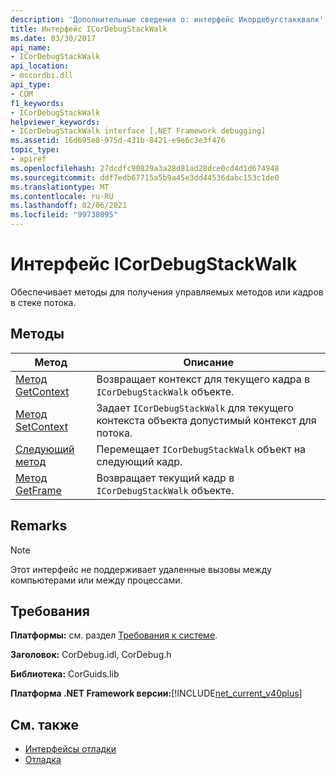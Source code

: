 ```yaml
---
description: 'Дополнительные сведения о: интерфейс Икордебугстакквалк'
title: Интерфейс ICorDebugStackWalk
ms.date: 03/30/2017
api_name:
- ICorDebugStackWalk
api_location:
- mscordbi.dll
api_type:
- COM
f1_keywords:
- ICorDebugStackWalk
helpviewer_keywords:
- ICorDebugStackWalk interface [.NET Framework debugging]
ms.assetid: 16d695e8-975d-431b-8421-e9e6c3e3f476
topic_type:
- apiref
ms.openlocfilehash: 27dcdfc90829a3a28d81ad28dce0cd4d1d674948
ms.sourcegitcommit: ddf7edb67715a5b9a45e3dd44536dabc153c1de0
ms.translationtype: MT
ms.contentlocale: ru-RU
ms.lasthandoff: 02/06/2021
ms.locfileid: "99738095"
---
```

# <a name="icordebugstackwalk-interface"></a>Интерфейс ICorDebugStackWalk

Обеспечивает методы для получения управляемых методов или кадров в стеке потока.  
  
## <a name="methods"></a>Методы  
  
|Метод|Описание|  
|------------|-----------------|  
|[Метод GetContext](icordebugstackwalk-getcontext-method.md)|Возвращает контекст для текущего кадра в `ICorDebugStackWalk` объекте.|  
|[Метод SetContext](icordebugstackwalk-setcontext-method.md)|Задает `ICorDebugStackWalk` для текущего контекста объекта допустимый контекст для потока.|  
|[Следующий метод](icordebugstackwalk-next-method.md)|Перемещает `ICorDebugStackWalk` объект на следующий кадр.|  
|[Метод GetFrame](icordebugstackwalk-getframe-method.md)|Возвращает текущий кадр в `ICorDebugStackWalk` объекте.|  
  
## <a name="remarks"></a>Remarks  
  
> [!NOTE]
> Этот интерфейс не поддерживает удаленные вызовы между компьютерами или между процессами.  
  
## <a name="requirements"></a>Требования  

 **Платформы:** см. раздел [Требования к системе](../../get-started/system-requirements.md).  
  
 **Заголовок:** CorDebug.idl, CorDebug.h  
  
 **Библиотека:** CorGuids.lib  
  
 **Платформа .NET Framework версии:**[!INCLUDE[net_current_v40plus](../../../../includes/net-current-v40plus-md.md)]  
  
## <a name="see-also"></a>См. также

- [Интерфейсы отладки](debugging-interfaces.md)
- [Отладка](index.md)
